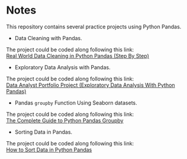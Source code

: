 # Notes

This repository contains several practice projects using Python Pandas.

- Data Cleaning with Pandas.

The project could be coded along following this link:  
[Real World Data Cleaning in Python Pandas (Step By Step)](https://www.youtube.com/watch?v=iaZQF8SLHJs)

- Exploratory Data Analysis with Pandas.

The project could be coded along following this link:  
[Data Analyst Portfolio Project (Exploratory Data Analysis With Python Pandas)](https://www.youtube.com/watch?v=4sZFkPw87ng)

- Pandas `groupby` Function Using Seaborn datasets.

The project could be coded along following this link:  
[The Complete Guide to Python Pandas Groupby](https://www.youtube.com/watch?v=L5kf4sQnVhI)

- Sorting Data in Pandas.

The project could be coded along following this link:  
[How to Sort Data in Python Pandas](https://www.youtube.com/watch?v=VcwxUet5a3k)
